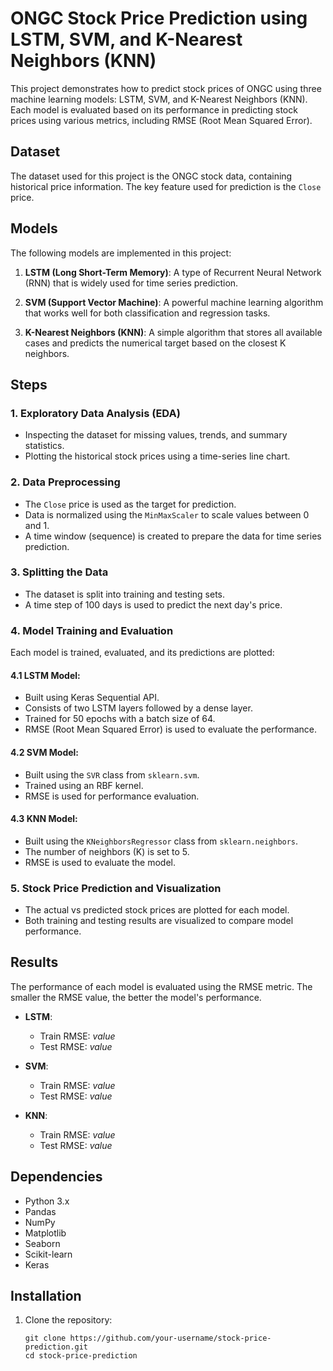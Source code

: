 # ONGC Stock Price Prediction using LSTM, SVM, and K-Nearest Neighbors (KNN)

This project demonstrates how to predict stock prices of ONGC using three machine learning models: LSTM, SVM, and K-Nearest Neighbors (KNN). Each model is evaluated based on its performance in predicting stock prices using various metrics, including RMSE (Root Mean Squared Error).

## Dataset

The dataset used for this project is the ONGC stock data, containing historical price information. The key feature used for prediction is the `Close` price.

## Models

The following models are implemented in this project:

1. **LSTM (Long Short-Term Memory)**: A type of Recurrent Neural Network (RNN) that is widely used for time series prediction.

2. **SVM (Support Vector Machine)**: A powerful machine learning algorithm that works well for both classification and regression tasks.

3. **K-Nearest Neighbors (KNN)**: A simple algorithm that stores all available cases and predicts the numerical target based on the closest K neighbors.

## Steps

### 1. Exploratory Data Analysis (EDA)
- Inspecting the dataset for missing values, trends, and summary statistics.
- Plotting the historical stock prices using a time-series line chart.

### 2. Data Preprocessing
- The `Close` price is used as the target for prediction.
- Data is normalized using the `MinMaxScaler` to scale values between 0 and 1.
- A time window (sequence) is created to prepare the data for time series prediction.

### 3. Splitting the Data
- The dataset is split into training and testing sets.
- A time step of 100 days is used to predict the next day's price.

### 4. Model Training and Evaluation
Each model is trained, evaluated, and its predictions are plotted:

#### 4.1 LSTM Model:
- Built using Keras Sequential API.
- Consists of two LSTM layers followed by a dense layer.
- Trained for 50 epochs with a batch size of 64.
- RMSE (Root Mean Squared Error) is used to evaluate the performance.

#### 4.2 SVM Model:
- Built using the `SVR` class from `sklearn.svm`.
- Trained using an RBF kernel.
- RMSE is used for performance evaluation.

#### 4.3 KNN Model:
- Built using the `KNeighborsRegressor` class from `sklearn.neighbors`.
- The number of neighbors (K) is set to 5.
- RMSE is used to evaluate the model.

### 5. Stock Price Prediction and Visualization
- The actual vs predicted stock prices are plotted for each model.
- Both training and testing results are visualized to compare model performance.

## Results
The performance of each model is evaluated using the RMSE metric. The smaller the RMSE value, the better the model's performance.

- **LSTM**:
  - Train RMSE: *value*
  - Test RMSE: *value*
  
- **SVM**:
  - Train RMSE: *value*
  - Test RMSE: *value*

- **KNN**:
  - Train RMSE: *value*
  - Test RMSE: *value*

## Dependencies

- Python 3.x
- Pandas
- NumPy
- Matplotlib
- Seaborn
- Scikit-learn
- Keras

## Installation

1. Clone the repository:

   ```
   git clone https://github.com/your-username/stock-price-prediction.git
   cd stock-price-prediction
   ```

